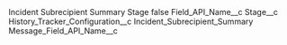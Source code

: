 <?xml version="1.0" encoding="UTF-8"?>
<CustomMetadata xmlns="http://soap.sforce.com/2006/04/metadata" xmlns:xsi="http://www.w3.org/2001/XMLSchema-instance" xmlns:xsd="http://www.w3.org/2001/XMLSchema">
    <label>Incident Subrecipient Summary Stage</label>
    <protected>false</protected>
    <values>
        <field>Field_API_Name__c</field>
        <value xsi:type="xsd:string">Stage__c</value>
    </values>
    <values>
        <field>History_Tracker_Configuration__c</field>
        <value xsi:type="xsd:string">Incident_Subrecipient_Summary</value>
    </values>
    <values>
        <field>Message_Field_API_Name__c</field>
        <value xsi:nil="true"/>
    </values>
</CustomMetadata>
